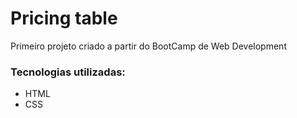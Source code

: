 # Pricing table 
Primeiro projeto criado a partir do BootCamp de Web Development

### Tecnologias utilizadas:
- HTML
- CSS

